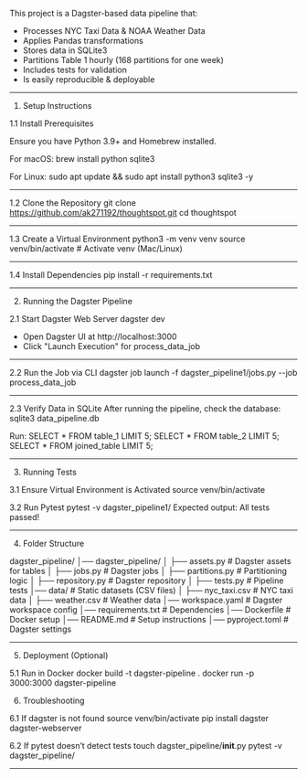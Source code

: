 
This project is a Dagster-based data pipeline that:
- Processes NYC Taxi Data & NOAA Weather Data
- Applies Pandas transformations
- Stores data in SQLite3
- Partitions Table 1 hourly (168 partitions for one week)
- Includes tests for validation
- Is easily reproducible & deployable

---

1. Setup Instructions

1.1 Install Prerequisites

Ensure you have Python 3.9+ and Homebrew installed.

For macOS:
brew install python sqlite3

For Linux:
sudo apt update && sudo apt install python3 sqlite3 -y

---

1.2 Clone the Repository
git clone https://github.com/ak271192/thoughtspot.git
cd thoughtspot

---

1.3 Create a Virtual Environment
python3 -m venv venv
source venv/bin/activate  # Activate venv (Mac/Linux)

---

1.4 Install Dependencies
pip install -r requirements.txt

---

2. Running the Dagster Pipeline

2.1 Start Dagster Web Server
dagster dev
- Open Dagster UI at http://localhost:3000
- Click "Launch Execution" for process_data_job

---

2.2 Run the Job via CLI
dagster job launch -f dagster_pipeline1/jobs.py --job process_data_job

---

2.3 Verify Data in SQLite
After running the pipeline, check the database:
sqlite3 data_pipeline.db

Run:
SELECT * FROM table_1 LIMIT 5;
SELECT * FROM table_2 LIMIT 5;
SELECT * FROM joined_table LIMIT 5;

---

3. Running Tests

3.1 Ensure Virtual Environment is Activated
source venv/bin/activate

3.2 Run Pytest
pytest -v dagster_pipeline1/
Expected output:
All tests passed!

---

4. Folder Structure

dagster_pipeline/
│── dagster_pipeline/
│    ├── assets.py        # Dagster assets for tables
│    ├── jobs.py          # Dagster jobs
│    ├── partitions.py    # Partitioning logic
│    ├── repository.py    # Dagster repository
│    ├── tests.py         # Pipeline tests
│── data/                 # Static datasets (CSV files)
│    ├── nyc_taxi.csv     # NYC taxi data
│    ├── weather.csv      # Weather data
│── workspace.yaml        # Dagster workspace config
│── requirements.txt      # Dependencies
│── Dockerfile            # Docker setup
│── README.md             # Setup instructions
│── pyproject.toml        # Dagster settings

---

5. Deployment (Optional)

5.1 Run in Docker
docker build -t dagster-pipeline .
docker run -p 3000:3000 dagster-pipeline



6. Troubleshooting

6.1 If dagster is not found
source venv/bin/activate
pip install dagster dagster-webserver

6.2 If pytest doesn’t detect tests
touch dagster_pipeline/__init__.py
pytest -v dagster_pipeline/

---


